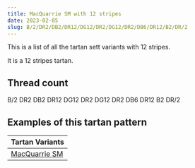 ```yaml
---
title: MacQuarrie SM with 12 stripes
date: 2023-02-05
slug: B/2/DR2/DB2/DR12/DG12/DR2/DG12/DR2/DB6/DR12/B2/DR/2
---
```

This is a list of all the tartan sett variants with 12 stripes.

It is a 12 stripes tartan.


## Thread count
B/2 DR2 DB2 DR12 DG12 DR2 DG12 DR2 DB6 DR12 B2 DR/2

## Examples of this tartan pattern

| Tartan Variants |
|---------------|
| [MacQuarrie SM](/variants/b/2/dr2/db2/dr12/dg12/dr2/dg12/dr2/db6/dr12/b2/dr/2-b4367ae-db000052-dg11450d-draa0000)||
